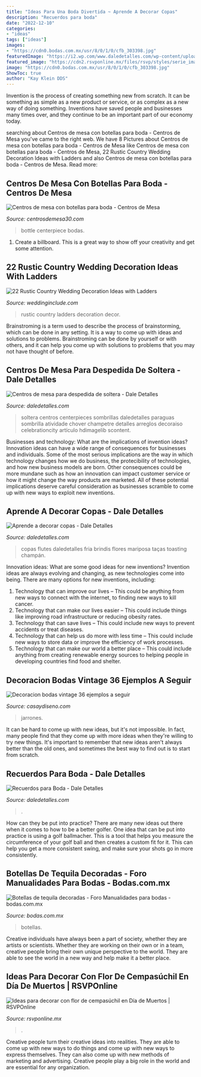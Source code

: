 ```yaml
---
title: "Ideas Para Una Boda Divertida ~ Aprende A Decorar Copas"
description: "Recuerdos para boda"
date: "2022-12-10"
categories:
- "ideas"
tags: ["ideas"]
images:
- "https://cdn0.bodas.com.mx/usr/8/0/1/0/cfb_303398.jpg"
featuredImage: "https://i2.wp.com/www.daledetalles.com/wp-content/uploads/2017/06/copas-decoradas23.jpg"
featured_image: "https://cdn2.rsvponline.mx/files/rsvp/styles/serie_image_logo/public/images/galleries/2019/2_foto_del_perfil_de_carina_pereznegron_huerta.jpg"
image: "https://cdn0.bodas.com.mx/usr/8/0/1/0/cfb_303398.jpg"
ShowToc: true
author: "Kay Klein DDS"
---
```



Invention is the process of creating something new from scratch. It can be something as simple as a new product or service, or as complex as a new way of doing something. Inventions have saved people and businesses many times over, and they continue to be an important part of our economy today.

	

		
searching about Centros de mesa con botellas para boda - Centros de Mesa you've came to the right web. We have 8 Pictures about Centros de mesa con botellas para boda - Centros de Mesa like Centros de mesa con botellas para boda - Centros de Mesa, 22 Rustic Country Wedding Decoration Ideas with Ladders and also Centros de mesa con botellas para boda - Centros de Mesa. Read more:
		
    
## Centros De Mesa Con Botellas Para Boda - Centros De Mesa

<img loading=lazy src="http://www.centrosdemesa30.com/wp-content/uploads/2016/01/77987bcc0a891e07befb0eccb34605a2-Copiar.jpg" onerror="this.onerror=null;this.src='https://tse2.mm.bing.net/th?id=OIP.GNXjT-6-rZrL0-7nRXD4HgHaLH&amp;pid=15.1';" alt="Centros de mesa con botellas para boda - Centros de Mesa">

_Source: centrosdemesa30.com_

>bottle centerpiece bodas. 

	

1. Create a billboard. This is a great way to show off your creativity and get some attention.

    
## 22 Rustic Country Wedding Decoration Ideas With Ladders

<img loading=lazy src="https://www.weddinginclude.com/wp-content/uploads/2017/06/Ladder-Decor-Candle-Lights-for-Rustic-Wedding.jpg" onerror="this.onerror=null;this.src='https://tse1.mm.bing.net/th?id=OIP.vlSxejQjt4OLsp7xVxYx8wHaLJ&amp;pid=15.1';" alt="22 Rustic Country Wedding Decoration Ideas with Ladders">

_Source: weddinginclude.com_

>rustic country ladders decoration decor. 

	

Brainstroming is a term used to describe the process of brainstorming, which can be done in any setting. It is a way to come up with ideas and solutions to problems. Brainstroming can be done by yourself or with others, and it can help you come up with solutions to problems that you may not have thought of before.

    
## Centros De Mesa Para Despedida De Soltera - Dale Detalles

<img loading=lazy src="https://i2.wp.com/www.daledetalles.com/wp-content/uploads/2016/07/centro-de-mesa-para-despedida-de-soltera28.jpg" onerror="this.onerror=null;this.src='https://tse4.mm.bing.net/th?id=OIP.QBaJREfwti4Wof6ADOyndQHaJ6&amp;pid=15.1';" alt="Centros de mesa para despedida de soltera - Dale Detalles">

_Source: daledetalles.com_

>soltera centros centerpieces sombrillas daledetalles paraguas sombrilla atividade chover champetre detalles arreglos decoraiso celebrationcity artículo hdimagelib scontent. 

	

Businesses and technology: What are the implications of invention ideas?
Innovation ideas can have a wide range of consequences for businesses and individuals. Some of the most serious implications are the way in which technology changes how we do business, the protecibility of technologies, and how new business models are born. Other consequences could be more mundane such as how an innovation can impact customer service or how it might change the way products are marketed. All of these potential implications deserve careful consideration as businesses scramble to come up with new ways to exploit new inventions.

    
## Aprende A Decorar Copas - Dale Detalles

<img loading=lazy src="https://i2.wp.com/www.daledetalles.com/wp-content/uploads/2017/06/copas-decoradas23.jpg" onerror="this.onerror=null;this.src='https://tse4.mm.bing.net/th?id=OIP.owkOiVXyIoXK_l8igaMdZgHaMj&amp;pid=15.1';" alt="Aprende a decorar copas - Dale Detalles">

_Source: daledetalles.com_

>copas flutes daledetalles fria brindis flores mariposa taças toasting champán. 

	

Innovation ideas: What are some good ideas for new inventions?
Invention ideas are always evolving and changing, as new technologies come into being. There are many options for new inventions, including: 
1) Technology that can improve our lives – This could be anything from new ways to connect with the internet, to finding new ways to kill cancer. 
2) Technology that can make our lives easier – This could include things like improving road infrastructure or reducing obesity rates. 
3) Technology that can save lives – This could include new ways to prevent accidents or treat diseases. 
4) Technology that can help us do more with less time – This could include new ways to store data or improve the efficiency of work processes. 
5) Technology that can make our world a better place – This could include anything from creating renewable energy sources to helping people in developing countries find food and shelter.

    
## Decoracion Bodas Vintage 36 Ejemplos A Seguir

<img loading=lazy src="https://casaydiseno.com/wp-content/uploads/2016/01/decoracion-boda-vintage-flores-jarrones-cristal.jpg" onerror="this.onerror=null;this.src='https://tse3.mm.bing.net/th?id=OIP.jDEL-_ucNwkWwkNT4dlIIQHaLI&amp;pid=15.1';" alt="Decoracion bodas vintage 36 ejemplos a seguir">

_Source: casaydiseno.com_

>jarrones. 

	

It can be hard to come up with new ideas, but it's not impossible. In fact, many people find that they come up with more ideas when they're willing to try new things. It's important to remember that new ideas aren't always better than the old ones, and sometimes the best way to find out is to start from scratch.

    
## Recuerdos Para Boda - Dale Detalles

<img loading=lazy src="http://i1.wp.com/www.daledetalles.com/wp-content/uploads/2016/07/recuerdos-para-boda9.jpg" onerror="this.onerror=null;this.src='https://tse2.mm.bing.net/th?id=OIP.lQflYfZ2RSjierkbLiVXNwHaHm&amp;pid=15.1';" alt="Recuerdos para Boda - Dale Detalles">

_Source: daledetalles.com_

>. 

	

How can they be put into practice?
There are many new ideas out there when it comes to how to be a better golfer. One idea that can be put into practice is using a golf ballmacher. This is a tool that helps you measure the circumference of your golf ball and then creates a custom fit for it. This can help you get a more consistent swing, and make sure your shots go in more consistently.

    
## Botellas De Tequila Decoradas - Foro Manualidades Para Bodas - Bodas.com.mx

<img loading=lazy src="https://cdn0.bodas.com.mx/usr/8/0/1/0/cfb_303398.jpg" onerror="this.onerror=null;this.src='https://tse3.mm.bing.net/th?id=OIP.8G6P0r8jYLyKB2FZvPZNOQAAAA&amp;pid=15.1';" alt="Botellas de tequila decoradas - Foro Manualidades para bodas - bodas.com.mx">

_Source: bodas.com.mx_

>botellas. 

	

Creative individuals have always been a part of society, whether they are artists or scientists. Whether they are working on their own or in a team, creative people bring their own unique perspective to the world. They are able to see the world in a new way and help make it a better place.

    
## Ideas Para Decorar Con Flor De Cempasúchil En Día De Muertos | RSVPOnline

<img loading=lazy src="https://cdn2.rsvponline.mx/files/rsvp/styles/serie_image_logo/public/images/galleries/2019/2_foto_del_perfil_de_carina_pereznegron_huerta.jpg" onerror="this.onerror=null;this.src='https://tse4.mm.bing.net/th?id=OIP.maaHMWIl9A595mOof3LbwAHaGU&amp;pid=15.1';" alt="Ideas para decorar con flor de cempasúchil en Día de Muertos | RSVPOnline">

_Source: rsvponline.mx_

>. 

	

Creative people turn their creative ideas into realities. They are able to come up with new ways to do things and come up with new ways to express themselves. They can also come up with new methods of marketing and advertising. Creative people play a big role in the world and are essential for any organization.

